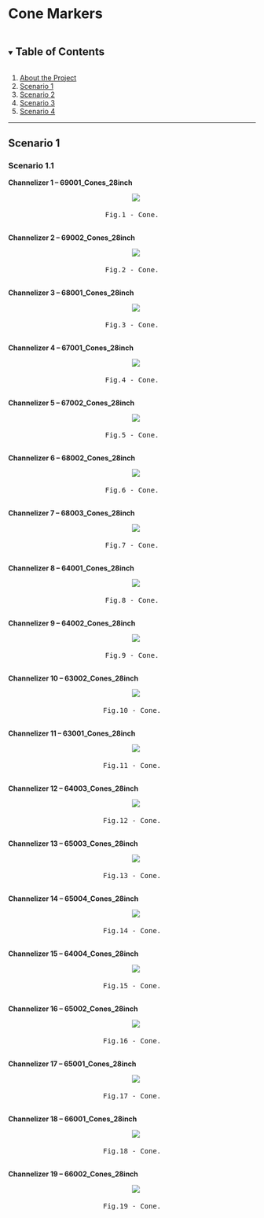 # Cone Markers
<!-- TABLE OF CONTENTS -->
<details open="open">
  <summary><h2 style="display: inline-block">Table of Contents</h2></summary>
  <ol>
    <li>
      <a href="#about-the-project">About the Project</a>
    </li>
    <li><a href="#scenario-1">Scenario 1</a>
    <li><a href="#scenario-2">Scenario 2</a></li>
    <li><a href="#scenario-3">Scenario 3</a></li>
    <li><a href="#scenario-4">Scenario 4</a></li>
  </ol>
</details>

***
## Scenario 1 
### Scenario 1.1 

**Channelizer 1 – 69001_Cones_28inch** 
<pre align="center">
  <img src="./Images/IMG_20230711_122012.jpg">
  <figcaption>Fig.1 - Cone.</figcaption>
</pre>

**Channelizer 2 – 69002_Cones_28inch**
<pre align="center">
  <img src="./Images/IMG_20230711_120638.jpg">
  <figcaption>Fig.2 - Cone.</figcaption>
</pre>

**Channelizer 3 – 68001_Cones_28inch**
<pre align="center">
  <img src="./Images/IMG_20230711_120554.jpg">
  <figcaption>Fig.3 - Cone.</figcaption>
</pre>

**Channelizer 4 – 67001_Cones_28inch**
<pre align="center">
  <img src="./Images/IMG_20230711_120502.jpg">
  <figcaption>Fig.4 - Cone.</figcaption>
</pre>

**Channelizer 5 – 67002_Cones_28inch**
<pre align="center">
  <img src="./Images/IMG_20230711_120426.jpg">
  <figcaption>Fig.5 - Cone.</figcaption>
</pre>

**Channelizer 6 – 68002_Cones_28inch**
<pre align="center">
  <img src="./Images/IMG_20230711_120352.jpg">
  <figcaption>Fig.6 - Cone.</figcaption>
</pre>

**Channelizer 7 – 68003_Cones_28inch**
<pre align="center">
  <img src="./Images/IMG_20230711_120058.jpg">
  <figcaption>Fig.7 - Cone.</figcaption>
</pre>

**Channelizer 8 – 64001_Cones_28inch**
<pre align="center">
  <img src="./Images/IMG_20230711_115950.jpg">
  <figcaption>Fig.8 - Cone.</figcaption>
</pre>

**Channelizer 9 – 64002_Cones_28inch**
<pre align="center">
  <img src="./Images/IMG_20230711_115849.jpg">
  <figcaption>Fig.9 - Cone.</figcaption>
</pre>

**Channelizer 10 – 63002_Cones_28inch**
<pre align="center">
  <img src="./Images/IMG_20230711_115743.jpg">
  <figcaption>Fig.10 - Cone.</figcaption>
</pre>

**Channelizer 11 – 63001_Cones_28inch**
<pre align="center">
  <img src="./Images/IMG_20230711_115649.jpg">
  <figcaption>Fig.11 - Cone.</figcaption>
</pre>

**Channelizer 12 – 64003_Cones_28inch**
<pre align="center">
  <img src="./Images/IMG_20230711_115532.jpg">
  <figcaption>Fig.12 - Cone.</figcaption>
</pre>

**Channelizer 13 – 65003_Cones_28inch**
<pre align="center">
  <img src="./Images/IMG_20230711_115446.jpg">
  <figcaption>Fig.13 - Cone.</figcaption>
</pre>

**Channelizer 14 – 65004_Cones_28inch**
<pre align="center">
  <img src="./Images/IMG_20230711_115300.jpg">
  <figcaption>Fig.14 - Cone.</figcaption>
</pre>

**Channelizer 15 – 64004_Cones_28inch**
<pre align="center">
  <img src="./Images/IMG_20230711_115207.jpg">
  <figcaption>Fig.15 - Cone.</figcaption>
</pre>

**Channelizer 16 – 65002_Cones_28inch**
<pre align="center">
  <img src="./Images/IMG_20230711_115100.jpg">
  <figcaption>Fig.16 - Cone.</figcaption>
</pre>

**Channelizer 17 – 65001_Cones_28inch**
<pre align="center">
  <img src="./Images/IMG_20230711_115018.jpg">
  <figcaption>Fig.17 - Cone.</figcaption>
</pre>

**Channelizer 18 – 66001_Cones_28inch**
<pre align="center">
  <img src="./Images/IMG_20230711_114855.jpg">
  <figcaption>Fig.18 - Cone.</figcaption>
</pre>

**Channelizer 19 – 66002_Cones_28inch**
<pre align="center">
  <img src="./Images/IMG_20230711_114808.jpg">
  <figcaption>Fig.19 - Cone.</figcaption>
</pre>
